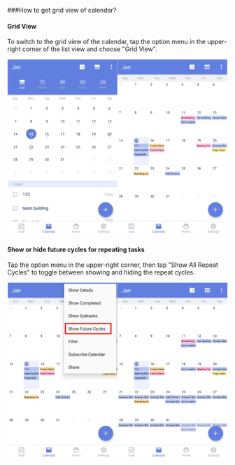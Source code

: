 ###How to get grid view of calendar?

#### Grid View

To switch to the grid view of the calendar, tap the option menu in the upper-right corner of the list view and choose "Grid View".



![](tick-android/3.4/3.4.2.1.png)

#### Show or hide future cycles for repeating tasks

Tap the option menu in the upper-right corner, then tap "Show All Repeat Cycles" to toggle between showing and hiding the repeat cycles.

![](tick-android/3.4/3.4.2.2.png)